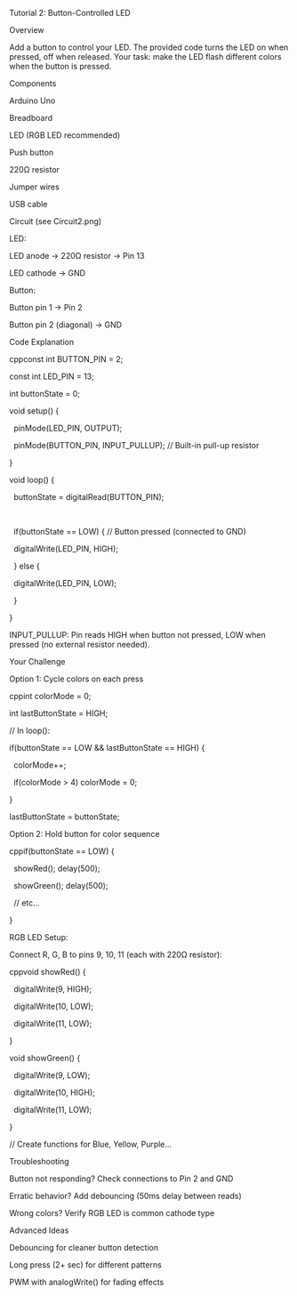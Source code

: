 Tutorial 2: Button-Controlled LED

Overview

Add a button to control your LED. The provided code turns the LED on when pressed, off when released. Your task: make the LED flash different colors when the button is pressed.

Components



Arduino Uno

Breadboard

LED (RGB LED recommended)

Push button

220Ω resistor

Jumper wires

USB cable



Circuit (see Circuit2.png)

LED:



LED anode → 220Ω resistor → Pin 13

LED cathode → GND



Button:



Button pin 1 → Pin 2

Button pin 2 (diagonal) → GND



Code Explanation

cppconst int BUTTON\_PIN = 2;

const int LED\_PIN = 13;

int buttonState = 0;



void setup() {

&nbsp; pinMode(LED\_PIN, OUTPUT);

&nbsp; pinMode(BUTTON\_PIN, INPUT\_PULLUP);  // Built-in pull-up resistor

}



void loop() {

&nbsp; buttonState = digitalRead(BUTTON\_PIN);

&nbsp; 

&nbsp; if(buttonState == LOW) {       // Button pressed (connected to GND)

&nbsp;   digitalWrite(LED\_PIN, HIGH);

&nbsp; } else {

&nbsp;   digitalWrite(LED\_PIN, LOW);

&nbsp; }

}

INPUT\_PULLUP: Pin reads HIGH when button not pressed, LOW when pressed (no external resistor needed).

Your Challenge

Option 1: Cycle colors on each press

cppint colorMode = 0;

int lastButtonState = HIGH;



// In loop():

if(buttonState == LOW \&\& lastButtonState == HIGH) {

&nbsp; colorMode++;

&nbsp; if(colorMode > 4) colorMode = 0;

}

lastButtonState = buttonState;

Option 2: Hold button for color sequence

cppif(buttonState == LOW) {

&nbsp; showRed(); delay(500);

&nbsp; showGreen(); delay(500);

&nbsp; // etc...

}

RGB LED Setup:

Connect R, G, B to pins 9, 10, 11 (each with 220Ω resistor):

cppvoid showRed() {

&nbsp; digitalWrite(9, HIGH);

&nbsp; digitalWrite(10, LOW);

&nbsp; digitalWrite(11, LOW);

}



void showGreen() {

&nbsp; digitalWrite(9, LOW);

&nbsp; digitalWrite(10, HIGH);

&nbsp; digitalWrite(11, LOW);

}

// Create functions for Blue, Yellow, Purple...

Troubleshooting



Button not responding? Check connections to Pin 2 and GND

Erratic behavior? Add debouncing (50ms delay between reads)

Wrong colors? Verify RGB LED is common cathode type



Advanced Ideas



Debouncing for cleaner button detection

Long press (2+ sec) for different patterns

PWM with analogWrite() for fading effects


